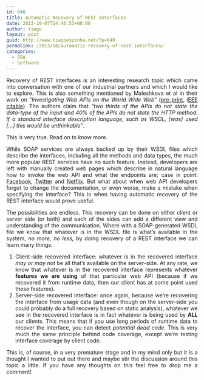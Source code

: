 ```yaml
---
id: 640
title: Automatic Recovery of REST Interfaces
date: 2013-10-07T14:46:53+00:00
author: tiago
layout: post
guid: http://www.tiagoespinha.net/?p=640
permalink: /2013/10/automatic-recovery-of-rest-interfaces/
categories:
  - SOA
  - Software
---
```

<p style="text-align: justify;">
  Recovery of REST interfaces is an interesting research topic which came into conversation with one of our industrial partners and which I would like to explore. This is also something mentioned by Maleshkova et al in their work on &#8220;<em>Investigating Web APIs on the World Wide Web</em>&#8221; (<a href="http://sweet-dev.open.ac.uk/war/Papers/mmaWebAPISurvey.pdf">pre-print</a>, I<a href="http://ieeexplore.ieee.org/xpls/abs_all.jsp?arnumber=5693251&tag=1">EEE citable</a>). The authors claim that <em>&#8220;two thirds of the APIs do not state the data-type of the input and 40% of the APIs do not state the HTTP method. If a standard interface description language, such as WSDL, [was] used [&#8230;] this would be unthinkable&#8221;</em>.
</p>

<p style="text-align: justify;">
  This is very true. Read on to know more.
</p>

<p style="text-align: justify;">
  <!--more-->
</p>

<p style="text-align: justify;">
  While SOAP services are always backed up by their WSDL files which describe the interfaces, including all the methods and data types, the much more popular REST services have no such feature. Instead, developers are left with manually created web pages which describe in natural language how to invoke the web API and what the endpoints are; case in point: <a href="https://developers.facebook.com/docs/reference/api/publishing/">Facebook</a>, <a href="https://dev.twitter.com/docs/api/1.1">Twitter</a> and <a href="http://developer.netflix.com/docs/HTTP_Status_Codes">Netflix</a>. But what about when web API developers forget to change the documentation, or even worse, make a mistake when specifying the interface? This is when having automatic recovery of the REST interface would prove useful.
</p>

<p style="text-align: justify;">
  The possibilities are endless. This recovery can be done on either client or server side (or both) and each of the sides can add a different view and understanding of the communication. Where with a SOAP-generated WSDL file we know that<em></em> whatever is in the WSDL file is what&#8217;s available in the system, <em>no more, no less,</em> by doing recovery of a REST interface we can learn many things:
</p>

<ol style="text-align: justify;">
  <li>
    Client-side recovered interface: whatever is in the recovered interface <em>may or may not</em> be all that&#8217;s available on the server-side. At any rate, we know that whatever is in the recovered interface represents whatever <strong>features we are using</strong> of that particular web API (because if we recovered it from runtime data, then our client has at some point used these features).
  </li>
  <li>
    Server-side recovered interface: once again, because we&#8217;re recovering the interface from usage data (and even though on the server-side you could probably do a full recovery based on static analysis), whatever we see in the recovered interface is in fact whatever is being used by <strong>ALL</strong> our clients. This means that if you use long periods of runtime data to recover the interface, you can detect <em>potential dead code.</em> This is very much the same principle behind code coverage, except we&#8217;re testing interface coverage by client code.
  </li>
</ol>

<p style="text-align: justify;">
  This is, of course, in a very premature stage and in my mind only but it is a thought I wanted to put out there and maybe stir the discussion around this topic a little. If you have any thoughts on this feel free to drop me a comment!
</p>